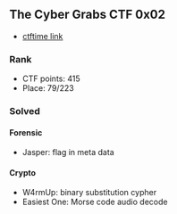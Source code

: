 ## The Cyber Grabs CTF 0x02
* [ctftime link](https://ctftime.org/event/1232)
### Rank
* CTF points: 415
* Place: 79/223
### Solved
#### Forensic
* Jasper: flag in meta data

#### Crypto
* W4rmUp: binary substitution cypher
* Easiest One: Morse code audio decode